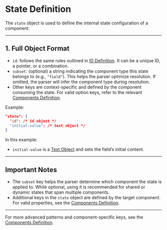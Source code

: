# State Definition

The `state` object is used to define the internal state configuration of a component.

---

## 1. Full Object Format

- `id`: follows the same rules outlined in [ID Definition](id.md). It can be a unique ID, a pointer, or a combination.
- `subset`: (optional) a string indicating the component type this state belongs to (e.g., `"field"`). This helps the parser optimize resolution. If omitted, the parser will infer the component type during resolution.
- Other keys are context-specific and defined by the component consuming the state. For valid option keys, refer to the relevant [Components Definition](../components-definition/index.md).

Example:

```json
"state": {
  "id": /* id object */
  "initial-value": /* text object */
}
```

In this example:

- `initial-value` is a [Text Object](text.md) and sets the field’s initial content.

---

## Important Notes

- The `subset` key helps the parser determine which component the state is applied to. While optional, using it is recommended for shared or dynamic states that span multiple components.
- Additional keys in the `state` object are defined by the target component. For valid properties, see the [Components Definition](../components-definition/index.md).

---

For more advanced patterns and component-specific keys, see the [Components Definition](../components-definition/index.md).
